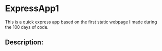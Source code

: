 # ExpressApp1
This is a quick express app based on the first static webpage I made during the 100 days of code.


## Description:
